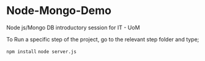 # Node-Mongo-Demo
Node js/Mongo DB introductory session for IT - UoM

To Run a specific step of the project, go to the relevant step folder and type;


`npm install`
`node server.js
`